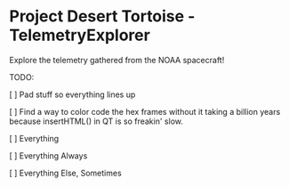 # Project Desert Tortoise - TelemetryExplorer
Explore the telemetry gathered from the NOAA spacecraft! 

TODO:

[ ] Pad stuff so everything lines up

[ ] Find a way to color code the hex frames without it taking a billion years because insertHTML() in QT is so freakin' slow.

[ ] Everything

[ ] Everything Always

[ ] Everything Else, Sometimes
